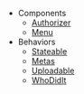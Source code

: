 
- Components
  - [Authorizer](/docs/0.9/components/authorizer)
  - [Menu](/docs/0.9/components/menu)
- Behaviors
  - [Stateable](/docs/0.9/behaviors/stateable)
  - [Metas](/docs/0.9/behaviors/metas)
  - [Uploadable](/docs/0.9/behaviors/uploadable)
  - [WhoDidIt](/docs/0.9/behaviors/whodidit)
